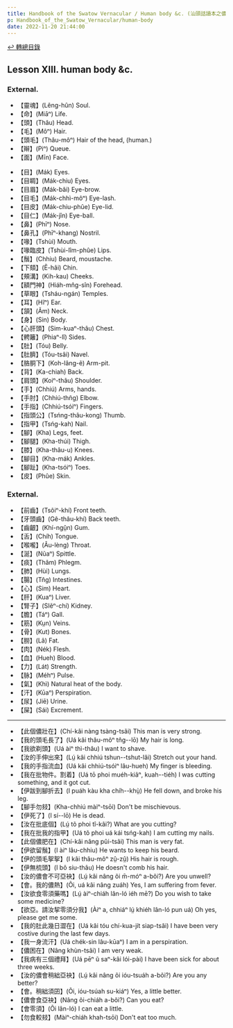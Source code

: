 ```yaml
---
title: Handbook of the Swatow Vernacular / Human body &c. (汕頭話讀本之儂體)
p: Handbook_of_the_Swatow_Vernacular/human-body
date: 2022-11-20 21:44:00
---
```


[↩️ 轉總目錄](/Handbook_of_the_Swatow_Vernacular)

## Lesson XIII. human body &c.

### External.

* 【靈魂】(Lêng-hûn) Soul.
* 【命】(Miāⁿ) Life.
* 【頭】(Thâu) Head.
* 【毛】(Môⁿ) Hair.
* 【頭毛】(Thâu-môⁿ) Hair of the head, (human.)
* 【辮】(Piⁿ) Queue.
* 【面】(Mīn) Face.
<!--more-->
* 【目】(Mák) Eyes.
* 【目睭】(Mák-chiu) Eyes.
* 【目眉】(Mák-bâi) Eye-brow.
* 【目毛】(Mák-chhì-môⁿ) Eye-lash.
* 【目皮】(Mák-chiu-phûe) Eye-lid.
* 【目仁】(Mák-jîn) Eye-ball.
* 【鼻】(Phīⁿ) Nose.
* 【鼻孔】(Phīⁿ-khang) Nostril.
* 【喙】(Tshùi) Mouth.
* 【喙臨皮】(Tshùi-lîm-phûe) Lips.
* 【鬚】(Chhiu) Beard, moustache.
* 【下頦】(Ẽ-hâi) Chin.
* 【頰溝】(Kih-kau) Cheeks.
* 【額門神】(Hiáh-mn̂g-sîn) Forehead.
* 【草眼】(Tsháu-ngán) Temples.
* 【耳】(Hĩⁿ) Ear.
* 【頷】(Ãm) Neck.
* 【身】(Sin) Body.
* 【心肝頭】(Sim-kuaⁿ-thâu) Chest.
* 【𩩍籬】(Phiaⁿ-lî) Sides.
* 【肚】(Tóu) Belly.
* 【肚臍】(Tóu-tsâi) Navel.
* 【胳胴下】(Koh-lâng-ẽ) Arm-pit.
* 【背】(Ka-chiah) Back.
* 【肩頭】(Koiⁿ-thâu) Shoulder.
* 【手】(Chhiú) Arms, hands.
* 【手肘】(Chhiú-thñg) Elbow.
* 【手指】(Chhiú-tsóiⁿ) Fingers.
* 【指頭公】(Tsńng-thâu-kong) Thumb.
* 【指甲】(Tsńg-kah) Nail.
* 【腳】(Kha) Legs, feet.
* 【腳腿】(Kha-thúi) Thigh.
* 【膝】(Kha-thâu-u) Knees.
* 【腳目】(Kha-mák) Ankles.
* 【腳趾】(Kha-tsóiⁿ) Toes.
* 【皮】(Phûe) Skin.

### External.

* 【前齒】(Tsôiⁿ-khí) Front teeth.
* 【牙頭齒】(Gê-thâu-khí) Back teeth.
* 【齒齦】(Khí-ngṳ̂n) Gum.
* 【舌】(Chíh) Tongue.
* 【喉嚨】(Âu-lèng) Throat.
* 【涎】(Nũaⁿ) Spittle.
* 【痰】(Thâm) Phlegm.
* 【肺】(Hùi) Lungs.
* 【腸】(Tn̂g) Intestines.
* 【心】(Sim) Heart.
* 【肝】(Kuaⁿ) Liver.
* 【腎子】(SIẽⁿ-chí) Kidney.
* 【膽】(Táⁿ) Gall.
* 【筋】(Kṳn) Veins.
* 【骨】(Kut) Bones.
* 【朥】(Lâ) Fat.
* 【肉】(Nék) Flesh.
* 【血】(Hueh) Blood.
* 【力】(Lát) Strength.
* 【脉】(Méhⁿ) Pulse.
* 【氣】(Khì) Natural heat of the body.
* 【汗】(Kūaⁿ) Perspiration.
* 【尿】(Jiē) Urine.
* 【屎】(Sái) Excrement.

------

* 【此個儂壯在】(Chí-kâi nàng tsàng-tsãi) This man is very strong.
* 【我的頭毛長了】(Uá kâi thâu-môⁿ tn̂g--lō) My hair is long.
* 【我欲剃頭】(Uá àiⁿ thì-thâu) I want to shave.
* 【汝的手伸出來】(Lṳ́ kâi chhiú tshun--tshut-lâi) Stretch out your hand.
* 【我的手指流血】(Uá kâi chhiú-tsóiⁿ lâu-hueh) My finger is bleeding.
* 【我在批物件。割着】(Uá tō phoi muéh-kiãⁿ, kuah--tiéh) I was cutting something, and it got cut.
* 【伊跋到腳折去】(I puáh kàu kha chíh--khṳ̀) He fell down, and broke his leg.
* 【腳手勿㩼】(Kha-chhiú màiⁿ-tsōi) Don't be mischievous.
* 【伊死了】(I sí--lō) He is dead.
* 【汝在批底個】(Lṳ́ tõ phoi tî-kâi?) What are you cutting?
* 【我在批我的指甲】(Uá tõ phoi uá kái tsńg-kah) I am cutting my nails.
* 【此個儂肥在】(Chí-kâi nâng pûi-tsãi) This man is very fat.
* 【伊欲留鬚】(I àiⁿ lâu-chhiu) He wants to keep his beard.
* 【伊的頭毛挐挐】(I kâi thâu-môⁿ zṳ̂-zṳ̂) His hair is rough.
* 【伊無梳頭】(I bô siu-thâu) He doesn't comb his hair.
* 【汝的儂會不可亞袂】(Lṳ́ kâi nâng õi m̄-móⁿ a-bõi?) Are you unwell?
* 【會。我的儂熱】(Õi, uá kâi nâng zuáh) Yes, I am suffering from fever.
* 【汝欲食零須藥嗎】(Lṳ́ àiⁿ-chiáh lân-ló iéh mē?) Do you wish to take some medicine?
* 【欲亞。請汝挈零須分我】(Àiⁿ a, chhiáⁿ lṳ́ khiéh lân-ló pun uá) Oh yes, please get me some.
* 【我的肚此幾日澀在】(Uá kâi tóu chí-kua-jít siap-tsãi) I have been very costive during the last few days.
* 【我一身流汗】(Uá chék-sin lâu-kūaⁿ) I am in a perspiration.
* 【儂困在】(Nâng khùn-tsãi) I am very weak.
* 【我病有三個禮拜】(Uá pēⁿ ũ saⁿ-kâi lói-pài) I have been sick for about three weeks.
* 【汝的儂會稍絀亞袂】(Lṳ́ kâi nâng õi ióu-tsuáh a-bõi?) Are you any better?
* 【會。稍絀須囝】(Õi, ióu-tsúah su-kiáⁿ) Yes, a little better.
* 【儂會食亞袂】(Nâng õi-chiáh a-bõi?) Can you eat?
* 【會零須】(Õi lân-ló) I can eat a little.
* 【勿食較㩼】(Màiⁿ-chiáh khah-tsōi) Don't eat too much.
